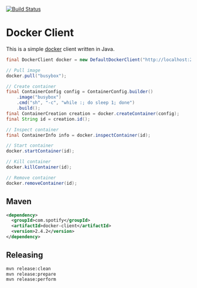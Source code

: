 [![Build Status](https://travis-ci.org/spotify/docker-client.svg)](https://travis-ci.org/spotify/docker-client)

Docker Client
=============

This is a simple [docker](https://github.com/dotcloud/docker) client written in Java.

```java
final DockerClient docker = new DefaultDockerClient("http://localhost:2375");

// Pull image
docker.pull("busybox");

// Create container
final ContainerConfig config = ContainerConfig.builder()
    .image("busybox")
    .cmd("sh", "-c", "while :; do sleep 1; done")
    .build();
final ContainerCreation creation = docker.createContainer(config);
final String id = creation.id();

// Inspect container
final ContainerInfo info = docker.inspectContainer(id);

// Start container
docker.startContainer(id);

// Kill container
docker.killContainer(id);

// Remove container
docker.removeContainer(id);
```

Maven
-----

```xml
<dependency>
  <groupId>com.spotify</groupId>
  <artifactId>docker-client</artifactId>
  <version>2.4.2</version>
</dependency>
```


Releasing
---------

```sh
mvn release:clean
mvn release:prepare
mvn release:perform
```
